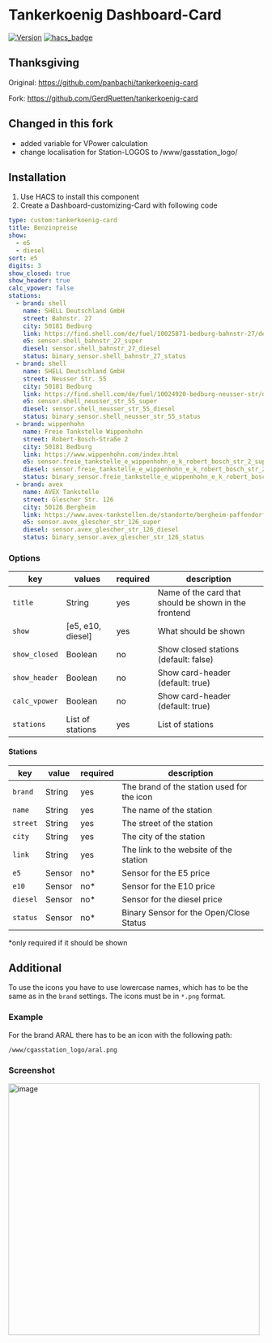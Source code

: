 ﻿# Tankerkoenig Dashboard-Card

[![Version](https://img.shields.io/badge/version-1.2.0-green.svg?style=for-the-badge)](#) [![hacs_badge](https://img.shields.io/badge/HACS-Custom-41BDF5.svg?style=for-the-badge)](https://github.com/hacs/integration)


## Thanksgiving
Original: https://github.com/panbachi/tankerkoenig-card

Fork:     https://github.com/GerdRuetten/tankerkoenig-card

## Changed in this fork
- added variable for VPower calculation
- change localisation for Station-LOGOS to /www/gasstation_logo/

## Installation
1. Use HACS to install this component
2. Create a Dashboard-customizing-Card with following code

```yaml
type: custom:tankerkoenig-card
title: Benzinpreise
show:
  - e5
  - diesel
sort: e5
digits: 3
show_closed: true
show_header: true
calc_vpower: false
stations:
  - brand: shell
    name: SHELL Deutschland GmbH
    street: Bahnstr. 27
    city: 50181 Bedburg
    link: https://find.shell.com/de/fuel/10025871-bedburg-bahnstr-27/de_DE
    e5: sensor.shell_bahnstr_27_super
    diesel: sensor.shell_bahnstr_27_diesel
    status: binary_sensor.shell_bahnstr_27_status
  - brand: shell
    name: SHELL Deutschland GmbH
    street: Neusser Str. 55
    city: 50181 Bedburg
    link: https://find.shell.com/de/fuel/10024920-bedburg-neusser-str/de_DE
    e5: sensor.shell_neusser_str_55_super
    diesel: sensor.shell_neusser_str_55_diesel
    status: binary_sensor.shell_neusser_str_55_status
  - brand: wippenhohn
    name: Freie Tankstelle Wippenhohn
    street: Robert-Bosch-Straße 2
    city: 50181 Bedburg
    link: https://www.wippenhohn.com/index.html
    e5: sensor.freie_tankstelle_e_wippenhohn_e_k_robert_bosch_str_2_super
    diesel: sensor.freie_tankstelle_e_wippenhohn_e_k_robert_bosch_str_2_diesel
    status: binary_sensor.freie_tankstelle_e_wippenhohn_e_k_robert_bosch_str_2_status
  - brand: avex
    name: AVEX Tankstelle
    street: Glescher Str. 126
    city: 50126 Bergheim
    link: https://www.avex-tankstellen.de/standorte/bergheim-paffendorf/
    e5: sensor.avex_glescher_str_126_super
    diesel: sensor.avex_glescher_str_126_diesel
    status: binary_sensor.avex_glescher_str_126_status

```

### Options
| key           | values            | required | description
|---------------|-------------------|----------|---
| `title`        | String           | yes      | Name of the card that should be shown in the frontend
| `show`        | [e5, e10, diesel] | yes      | What should be shown
| `show_closed` | Boolean           | no       | Show closed stations (default: false)
| `show_header` | Boolean           | no       | Show card-header (default: true)
| `calc_vpower` | Boolean           | no       | Show card-header (default: true)
| `stations`    | List of stations  | yes      | List of stations

#### Stations
| key      | value  | required | description
|----------|--------|----------|---
| `brand`  | String | yes      | The brand of the station used for the icon
| `name`   | String | yes      | The name of the station
| `street` | String | yes      | The street of the station
| `city`   | String | yes      | The city of the station
| `link`   | String | yes      | The link to the website of the station
| `e5`     | Sensor | no*      | Sensor for the E5 price
| `e10`    | Sensor | no*      | Sensor for the E10 price
| `diesel` | Sensor | no*      | Sensor for the diesel price
| `status` | Sensor | no*      | Binary Sensor for the Open/Close Status

*only required if it should be shown

## Additional
To use the icons you have to use lowercase names, which has to be the same as in the `brand` settings. The icons must be in `*.png` format.

### Example
For the brand ARAL there has to be an icon with the following path:

`/www/cgasstation_logo/aral.png`

### Screenshot
<img width="496" alt="image" src="https://user-images.githubusercontent.com/97361636/156403353-a7e4051c-aee0-4079-b60e-e2d5e1b9bd26.png">
